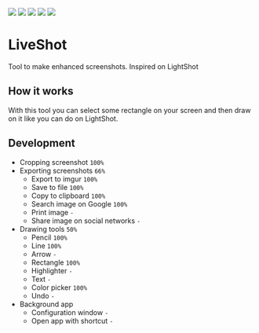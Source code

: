 ![](https://img.shields.io/badge/state-development-blue?style=for-the-badge)
![](https://img.shields.io/badge/.NET-5-blue?style=for-the-badge)
![](https://img.shields.io/github/commit-activity/m/KennethGomez/LiveShot?style=for-the-badge)
![](https://img.shields.io/github/v/tag/KennethGomez/LiveShot?style=for-the-badge)
![](https://img.shields.io/github/contributors/KennethGomez/LiveShot?style=for-the-badge)

# LiveShot
Tool to make enhanced screenshots. Inspired on LightShot

## How it works
With this tool you can select some rectangle on your screen and then draw on it like you can do on LightShot.

## Development
- Cropping screenshot `100%`
- Exporting screenshots `66%`
  - Export to imgur `100%`
  - Save to file `100%`
  - Copy to clipboard `100%`
  - Search image on Google `100%`
  - Print image `-`
  - Share image on social networks `-`
- Drawing tools `50%`
  - Pencil `100%`
  - Line `100%`
  - Arrow `-`
  - Rectangle `100%`
  - Highlighter `-`
  - Text `-`
  - Color picker `100%`
  - Undo `-`
- Background app
  - Configuration window `-`
  - Open app with shortcut `-`
